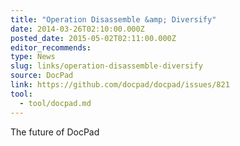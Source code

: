 ```yaml
---
title: "Operation Disassemble &amp; Diversify"
date: 2014-03-26T02:10:00.000Z
posted_date: 2015-05-02T02:11:00.000Z
editor_recommends:
type: News
slug: links/operation-disassemble-diversify
source: DocPad
link: https://github.com/docpad/docpad/issues/821
tool:
  - tool/docpad.md
---
```

The future of DocPad



